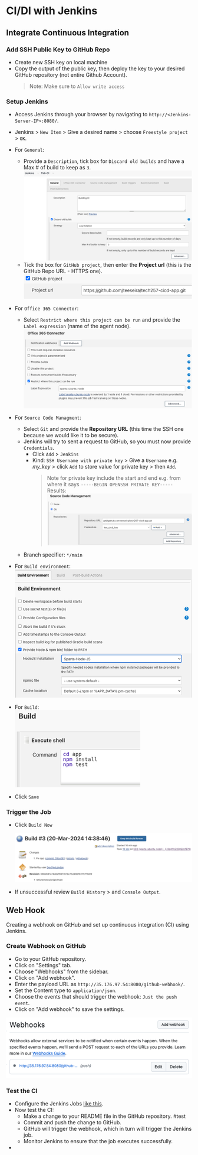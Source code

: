 # CI/DI with Jenkins

<!-- ## Architectural Design -->

## Integrate Continuous Integration

### Add SSH Public Key to GitHub Repo
- Create new SSH key on local machine
- Copy the output of the public key, then deploy the key to your desired GitHub repository (not entire Github Account).
  > Note: Make sure to `Allow write access`

### Setup Jenkins
<!-- - Install Jenkins on your server. You can download it from the official website and follow installation instructions. -->
   - Access Jenkins through your browser by navigating to `http://<Jenkins-Server-IP>:8080/`. <!--http://35.176.97.54:8080/ -->

- Jenkins > `New Item` > Give a desired name > choose `Freestyle project` > `OK`.

- For `General`:
  - Provide a `Description`, tick box for `Discard old builds` and have a Max # of build to keep as `3`.
  <br>![alt text](image-5.png)
  - Tick the box for `GitHub project`, then enter the **Project url** (this is the GitHub Repo URL - HTTPS one).
  <br>![alt text](image-8.png)

- For `Office 365 Connector`:
  - Select `Restrict where this project can be run` and provide the `Label expression` (name of the agent node).
  <br>![alt text](image-6.png)

- For `Source Code Managment`:
  - Select `Git` and provide the **Repository URL** (this time the SSH one because we would like it to be secure).
  - Jenkins will try to sent a request to GitHub, so you must now provide `Credentials`.
    - Click `Add` > `Jenkins`
    - Kind: `SSH Username with private key` > Give a `Username` e.g. *my_key* > click `Add` to store value for private key > then `Add`.
        > Note for private key include the start and end e.g. from where it says `-----BEGIN OPENSSH PRIVATE KEY-----`
        <br> Results:<br>
        ![alt text](image-10.png)
  - Branch specifier: `*/main`

- For `Build environment`:
  <br>![alt text](image-9.png)
- For `Build`:
  <br>![alt text](image-12.png)

- Click `Save`

### Trigger the Job

- Click `Build Now`
  
  ![alt text](image-13.png)

- If unsuccessful review `Build History` > and `Console Output`.

## Web Hook

Creating a webhook on GitHub and set up continuous integration (CI) using Jenkins.

### Create Webhook on GitHub
- Go to your GitHub repository.
- Click on "Settings" tab.
- Choose "Webhooks" from the sidebar.
- Click on "Add webhook".
- Enter the payload URL as `http://35.176.97.54:8080/github-webhook/`.
- Set the Content type to `application/json`.
- Choose the events that should trigger the webhook: `Just the push event`.
- Click on "Add webhook" to save the settings.

![alt text](image-14.png)

### Test the CI

- Configure the Jenkins Jobs [like this](#integrate-continuous-integration).
- Now test the CI:
   - Make a change to your README file in the GitHub repository. #test
   - Commit and push the change to GitHub.
   - GitHub will trigger the webhook, which in turn will trigger the Jenkins job.
   - Monitor Jenkins to ensure that the job executes successfully.
 - 